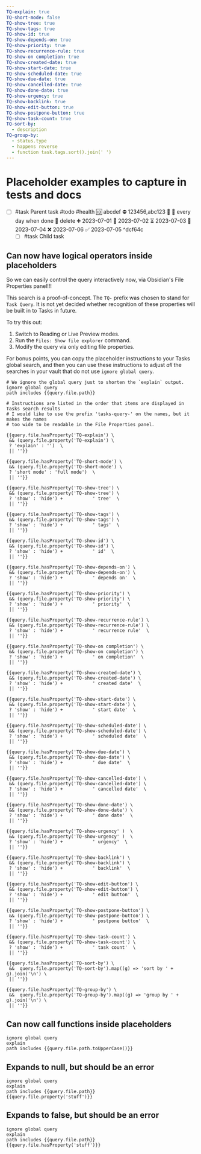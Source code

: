 ```yaml
---
TQ-explain: true
TQ-short-mode: false
TQ-show-tree: true
TQ-show-tags: true
TQ-show-id: true
TQ-show-depends-on: true
TQ-show-priority: true
TQ-show-recurrence-rule: true
TQ-show-on completion: true
TQ-show-created-date: true
TQ-show-start-date: true
TQ-show-scheduled-date: true
TQ-show-due-date: true
TQ-show-cancelled-date: true
TQ-show-done-date: true
TQ-show-urgency: true
TQ-show-backlink: true
TQ-show-edit-button: true
TQ-show-postpone-button: true
TQ-show-task-count: true
TQ-sort-by:
  - description
TQ-group-by:
  - status.type
  - happens reverse
  - function task.tags.sort().join(' ')
---
```

# Placeholder examples to capture in tests and docs

- [ ] #task Parent task #todo #health 🆔 abcdef ⛔ 123456,abc123 🔼 🔁 every day when done 🏁 delete ➕ 2023-07-01 🛫 2023-07-02 ⏳ 2023-07-03 📅 2023-07-04 ❌ 2023-07-06 ✅ 2023-07-05 ^dcf64c
  - [ ] #task Child task

## Can now have logical operators inside placeholders

So we can easily control the query interactively now, via Obsidian's File Properties panel!!!

This search is a proof-of-concept. The `TQ-` prefix was chosen to stand for `Task Query`. It is not yet decided whether recognition of these properties will be built in to Tasks in future.

To try this out:

1. Switch to Reading or Live Preview modes.
2. Run the `Files: Show file explorer` command.
3. Modify the query via only editing file properties.

For bonus points, you can copy the placeholder instructions to your Tasks global search, and then you can use these instructions to adjust *all* the searches in your vault that do not use `ignore global query`.

```tasks
# We ignore the global query just to shorten the `explain` output.
ignore global query
path includes {{query.file.path}}

# Instructions are listed in the order that items are displayed in Tasks search results
# I would like to use the prefix 'tasks-query-' on the names, but it makes the names
# too wide to be readable in the File Properties panel.

{{query.file.hasProperty('TQ-explain') \
 && (query.file.property('TQ-explain') \
 ? 'explain' : '')  \
 || ''}}

{{query.file.hasProperty('TQ-short-mode') \
 && (query.file.property('TQ-short-mode') \
 ? 'short mode' : 'full mode')  \
 || ''}}

{{query.file.hasProperty('TQ-show-tree') \
 && (query.file.property('TQ-show-tree') \
 ? 'show' : 'hide') +           ' tree'  \
 || ''}}

{{query.file.hasProperty('TQ-show-tags') \
 && (query.file.property('TQ-show-tags') \
 ? 'show' : 'hide') +           ' tags'  \
 || ''}}

{{query.file.hasProperty('TQ-show-id') \
 && (query.file.property('TQ-show-id') \
 ? 'show' : 'hide') +           ' id'  \
 || ''}}

{{query.file.hasProperty('TQ-show-depends-on') \
 && (query.file.property('TQ-show-depends-on') \
 ? 'show' : 'hide') +           ' depends on'  \
 || ''}}

{{query.file.hasProperty('TQ-show-priority') \
 && (query.file.property('TQ-show-priority') \
 ? 'show' : 'hide') +           ' priority'  \
 || ''}}

{{query.file.hasProperty('TQ-show-recurrence-rule') \
 && (query.file.property('TQ-show-recurrence-rule') \
 ? 'show' : 'hide') +           ' recurrence rule'  \
 || ''}}

{{query.file.hasProperty('TQ-show-on completion') \
 && (query.file.property('TQ-show-on completion') \
 ? 'show' : 'hide') +           ' on completion'  \
 || ''}}

{{query.file.hasProperty('TQ-show-created-date') \
 && (query.file.property('TQ-show-created-date') \
 ? 'show' : 'hide') +           ' created date'  \
 || ''}}

{{query.file.hasProperty('TQ-show-start-date') \
 && (query.file.property('TQ-show-start-date') \
 ? 'show' : 'hide') +           ' start date'  \
 || ''}}

{{query.file.hasProperty('TQ-show-scheduled-date') \
 && (query.file.property('TQ-show-scheduled-date') \
 ? 'show' : 'hide') +           ' scheduled date'  \
 || ''}}

{{query.file.hasProperty('TQ-show-due-date') \
 && (query.file.property('TQ-show-due-date') \
 ? 'show' : 'hide') +           ' due date'  \
 || ''}}

{{query.file.hasProperty('TQ-show-cancelled-date') \
 && (query.file.property('TQ-show-cancelled-date') \
 ? 'show' : 'hide') +           ' cancelled date'  \
 || ''}}

{{query.file.hasProperty('TQ-show-done-date') \
 && (query.file.property('TQ-show-done-date') \
 ? 'show' : 'hide') +           ' done date'  \
 || ''}}

{{query.file.hasProperty('TQ-show-urgency' )  \
 && (query.file.property('TQ-show-urgency' )  \
 ? 'show' : 'hide') +           ' urgency'  \
 || ''}}

{{query.file.hasProperty('TQ-show-backlink') \
 && (query.file.property('TQ-show-backlink') \
 ? 'show' : 'hide') +           ' backlink'  \
 || ''}}

{{query.file.hasProperty('TQ-show-edit-button') \
 && (query.file.property('TQ-show-edit-button') \
 ? 'show' : 'hide') +           ' edit button'  \
 || ''}}

{{query.file.hasProperty('TQ-show-postpone-button') \
 && (query.file.property('TQ-show-postpone-button') \
 ? 'show' : 'hide') +           ' postpone button'  \
 || ''}}

{{query.file.hasProperty('TQ-show-task-count') \
 && (query.file.property('TQ-show-task-count') \
 ? 'show' : 'hide') +           ' task count'  \
 || ''}}

{{query.file.hasProperty('TQ-sort-by') \
 &&  query.file.property('TQ-sort-by').map((g) => 'sort by ' + g).join('\n') \
 || ''}}

{{query.file.hasProperty('TQ-group-by') \
 &&  query.file.property('TQ-group-by').map((g) => 'group by ' + g).join('\n') \
 || ''}}
```

## Can now call functions inside placeholders

```tasks
ignore global query
explain
path includes {{query.file.path.toUpperCase()}}
```

## Expands to null, but should be an error

```tasks
ignore global query
explain
path includes {{query.file.path}}
{{query.file.property('stuff')}}
```

## Expands to false, but should be an error

```tasks
ignore global query
explain
path includes {{query.file.path}}
{{query.file.hasProperty('stuff')}}
```
